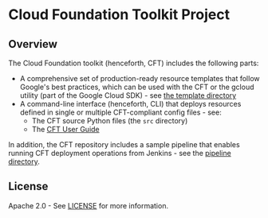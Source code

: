 # Cloud Foundation Toolkit Project

## Overview

The Cloud Foundation toolkit (henceforth, CFT) includes the following parts:

- A comprehensive set of production-ready resource templates that follow
  Google's best practices, which can be used with the CFT or the gcloud
  utility (part of the Google Cloud SDK) - see
  [the template directory](/templates/README.md)
- A command-line interface (henceforth, CLI) that deploys resources defined in
  single or multiple CFT-compliant config files - see:
  - The CFT source Python files (the `src` directory)
  - The [CFT User Guide](/docs/userguide.md)

In addition, the CFT repository includes a sample pipeline that enables running
CFT deployment operations from Jenkins - see the
[pipeline directory](/pipeline/README.md).

## License

Apache 2.0 - See [LICENSE](LICENSE) for more information.